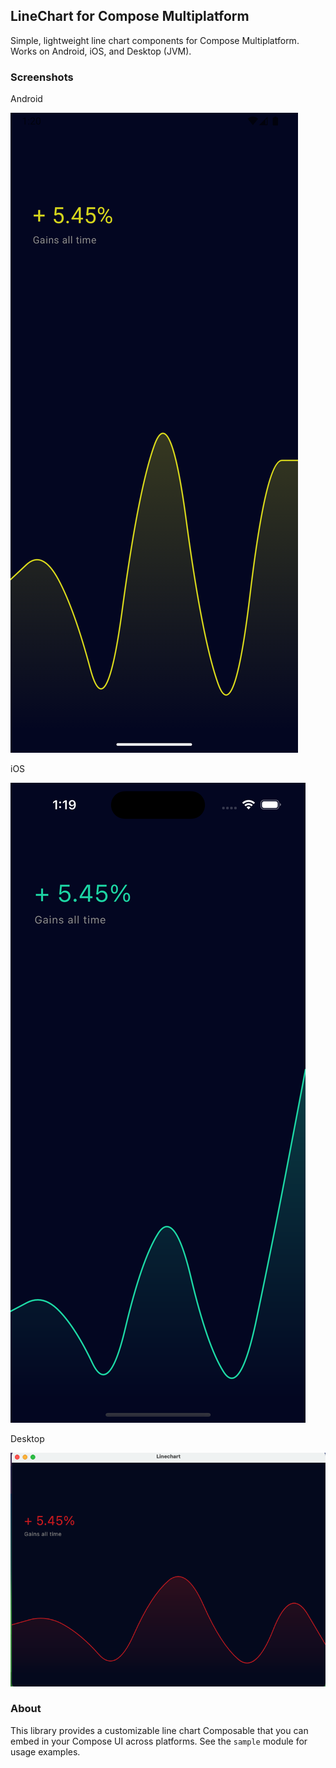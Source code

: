 ## LineChart for Compose Multiplatform

Simple, lightweight line chart components for Compose Multiplatform. Works on Android, iOS, and Desktop (JVM).

### Screenshots

Android

![Android](screenshot/android.png)

iOS

![iOS](screenshot/ios.png)

Desktop

![Desktop](screenshot/desktop.png)

### About

This library provides a customizable line chart Composable that you can embed in your Compose UI across platforms. See the `sample` module for usage examples.